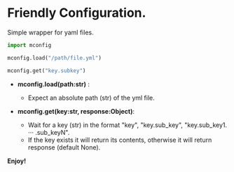 # Friendly Configuration.  

Simple wrapper for yaml files.  

```python
import mconfig

mconfig.load("/path/file.yml")

mconfig.get("key.subkey")
```  

- **mconfig.load(path:str)** : 
	- Expect an absolute path (str) of the yml file.

- **mconfig.get(key:str, response:Object)**: 
	- Wait for a key (str) in the format "key", "key.sub_key", "key.sub_key1. ··· .sub_keyN".  
	- If the key exists it will return its contents, otherwise it will return response (default None).  

**Enjoy!**